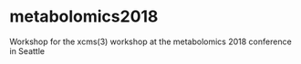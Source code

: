 # metabolomics2018
Workshop for the xcms(3) workshop at the metabolomics 2018 conference in Seattle
